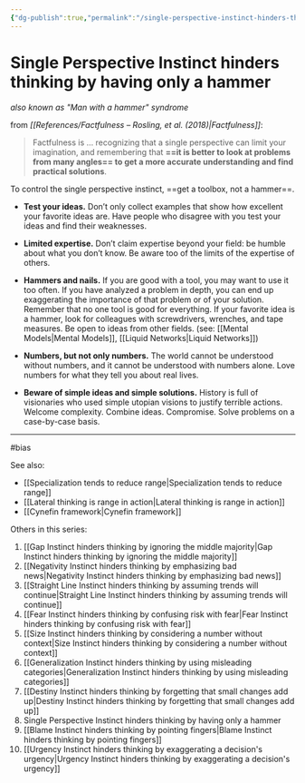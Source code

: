 ```yaml
---
{"dg-publish":true,"permalink":"/single-perspective-instinct-hinders-thinking-by-having-only-a-hammer/"}
---
```



# Single Perspective Instinct hinders thinking by having only a hammer
*also known as "Man with a hammer" syndrome*

from *[[References/Factfulness – Rosling, et al. (2018)\|Factfulness]]*:

> Factfulness is … recognizing that a single perspective can limit your imagination, and remembering that **==it is better to look at problems from many angles== to get a more accurate understanding and find practical solutions**.

To control the single perspective instinct, ==get a toolbox, not a hammer==.

- **Test your ideas.** Don’t only collect examples that show how excellent your favorite ideas are. Have people who disagree with you test your ideas and find their weaknesses.

- **Limited expertise.** Don’t claim expertise beyond your field: be humble about what you don’t know. Be aware too of the limits of the expertise of others.

- **Hammers and nails.** If you are good with a tool, you may want to use it too often. If you have analyzed a problem in depth, you can end up exaggerating the importance of that problem or of your solution. Remember that no one tool is good for everything. If your favorite idea is a hammer, look for colleagues with screwdrivers, wrenches, and tape measures. Be open to ideas from other fields. (see: [[Mental Models\|Mental Models]], [[Liquid Networks\|Liquid Networks]])

- **Numbers, but not only numbers.** The world cannot be understood without numbers, and it cannot be understood with numbers alone. Love numbers for what they tell you about real lives.

- **Beware of simple ideas and simple solutions.** History is full of visionaries who used simple utopian visions to justify terrible actions. Welcome complexity. Combine ideas. Compromise. Solve problems on a case-by-case basis.

---
#bias 

See also:
- [[Specialization tends to reduce range\|Specialization tends to reduce range]]
- [[Lateral thinking is range in action\|Lateral thinking is range in action]]
- [[Cynefin framework\|Cynefin framework]]

Others in this series:
1. [[Gap Instinct hinders thinking by ignoring the middle majority\|Gap Instinct hinders thinking by ignoring the middle majority]]
2. [[Negativity Instinct hinders thinking by emphasizing bad news\|Negativity Instinct hinders thinking by emphasizing bad news]]
3. [[Straight Line Instinct hinders thinking by assuming trends will continue\|Straight Line Instinct hinders thinking by assuming trends will continue]]
4. [[Fear Instinct hinders thinking by confusing risk with fear\|Fear Instinct hinders thinking by confusing risk with fear]]
5. [[Size Instinct hinders thinking by considering a number without context\|Size Instinct hinders thinking by considering a number without context]]
6. [[Generalization Instinct hinders thinking by using misleading categories\|Generalization Instinct hinders thinking by using misleading categories]]
7. [[Destiny Instinct hinders thinking by forgetting that small changes add up\|Destiny Instinct hinders thinking by forgetting that small changes add up]]
8. Single Perspective Instinct hinders thinking by having only a hammer
9. [[Blame Instinct hinders thinking by pointing fingers\|Blame Instinct hinders thinking by pointing fingers]]
10. [[Urgency Instinct hinders thinking by exaggerating a decision's urgency\|Urgency Instinct hinders thinking by exaggerating a decision's urgency]]
